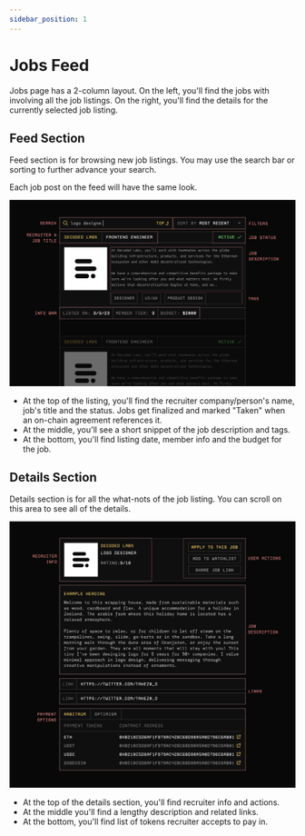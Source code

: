 ```yaml
---
sidebar_position: 1
---
```


# Jobs Feed
Jobs page has a 2-column layout. On the left, you'll find the jobs with involving all the
job listings. On the right, you'll find the details for the currently selected job listing.

## Feed Section
Feed section is for browsing new job listings. You may use the search bar or sorting to further advance your search. 

Each job post on the feed will have the same look. 

![Feed Section](./images/jobs-feed.png)

- At the top of the listing, you'll find the recruiter company/person's
name, job's title and the status. Jobs get finalized and marked "Taken" when an on-chain agreement references it.
- At the middle, you'll see a short snippet of the job description and tags.
- At the bottom, you'll find listing date, member info and the budget for the job.

## Details Section
Details section is for all the what-nots of the job listing. You can scroll on this area to see all of the details.

![Details Section](./images/jobs-details.png)

- At the top of the details section, you'll find recruiter info and actions.
- At the middle you'll find a lengthy description and related links.
- At the bottom, you'll find list of tokens recruiter accepts to pay in.
